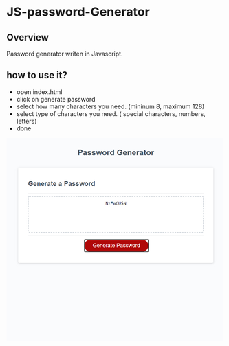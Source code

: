 # JS-password-Generator

## Overview
Password generator writen in Javascript. 

## how to use it?

- open index.html
- click on generate password 
- select how many characters you need. (mininum 8, maximum 128)
- select type of characters you need. ( special characters, numbers, letters)
- done

![screenshot](./images/ss.jpg)